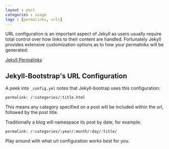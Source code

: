```yaml
---
layout : post
categories : usage
tags : [permalinks, urls]
---
```


URL configuration is an important aspect of Jekyll as users usually require
total control over how links to their content are handled. Fortunately Jekyll provides extensive customization options as to how your permalinks will be generated:

[Jekyll Permalinks](https://github.com/mojombo/jekyll/wiki/Permalinks)

## Jekyll-Bootstrap's URL Configuration

A peek into `_config.yml` notes that Jekyll-bootrap uses this configuration:

    permalink: /:categories/:title.html
    
    
This means any category specified on a post will be included within the url, followed by the post title.

Traditionally a blog will namespace its post by date, for example:

    permalink: /:categories/:year/:month/:day/:title/
    

Play around with what url configuration works best for you.    